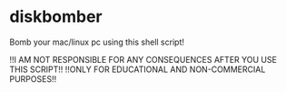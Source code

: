 # diskbomber
Bomb your mac/linux pc using this shell script!

!!I AM NOT RESPONSIBLE FOR ANY CONSEQUENCES AFTER YOU USE THIS SCRIPT!!
!!ONLY FOR EDUCATIONAL AND NON-COMMERCIAL PURPOSES!!
